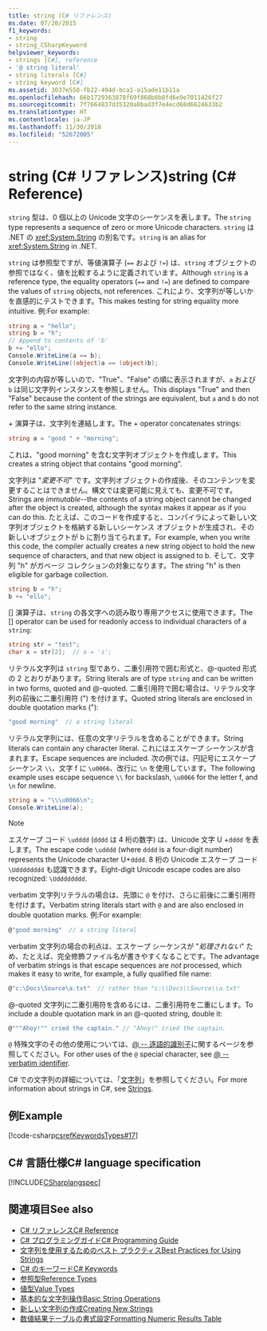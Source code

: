 ```yaml
---
title: string (C# リファレンス)
ms.date: 07/20/2015
f1_keywords:
- string
- string_CSharpKeyword
helpviewer_keywords:
- strings [C#], reference
- '@ string literal'
- string literals [C#]
- string keyword [C#]
ms.assetid: 3037e558-fb22-494d-bca1-a15ade11b11a
ms.openlocfilehash: 66b1729363878f69f868b8b8fd6e9e7011426f27
ms.sourcegitcommit: 7f7664837d35320a0bad3f7e4ecd68d6624633b2
ms.translationtype: HT
ms.contentlocale: ja-JP
ms.lasthandoff: 11/30/2018
ms.locfileid: "52672005"
---
```

# <a name="string-c-reference"></a><span data-ttu-id="82a1f-102">string (C# リファレンス)</span><span class="sxs-lookup"><span data-stu-id="82a1f-102">string (C# Reference)</span></span>

<span data-ttu-id="82a1f-103">`string` 型は、0 個以上の Unicode 文字のシーケンスを表します。</span><span class="sxs-lookup"><span data-stu-id="82a1f-103">The `string` type represents a sequence of zero or more Unicode characters.</span></span> <span data-ttu-id="82a1f-104">`string` は .NET の <xref:System.String> の別名です。</span><span class="sxs-lookup"><span data-stu-id="82a1f-104">`string` is an alias for <xref:System.String> in .NET.</span></span>

<span data-ttu-id="82a1f-105">`string` は参照型ですが、等値演算子 (`==` および `!=`) は、`string` オブジェクトの参照ではなく、値を比較するように定義されています。</span><span class="sxs-lookup"><span data-stu-id="82a1f-105">Although `string` is a reference type, the equality operators (`==` and `!=`) are defined to compare the values of `string` objects, not references.</span></span> <span data-ttu-id="82a1f-106">これにより、文字列が等しいかを直感的にテストできます。</span><span class="sxs-lookup"><span data-stu-id="82a1f-106">This makes testing for string equality more intuitive.</span></span> <span data-ttu-id="82a1f-107">例:</span><span class="sxs-lookup"><span data-stu-id="82a1f-107">For example:</span></span>

```csharp
string a = "hello";
string b = "h";
// Append to contents of 'b'
b += "ello";
Console.WriteLine(a == b);
Console.WriteLine((object)a == (object)b);
```

<span data-ttu-id="82a1f-108">文字列の内容が等しいので、"True"、"False" の順に表示されますが、`a` および `b` は同じ文字列インスタンスを参照しません。</span><span class="sxs-lookup"><span data-stu-id="82a1f-108">This displays "True" and then "False" because the content of the strings are equivalent, but `a` and `b` do not refer to the same string instance.</span></span>

<span data-ttu-id="82a1f-109">+ 演算子は、文字列を連結します。</span><span class="sxs-lookup"><span data-stu-id="82a1f-109">The + operator concatenates strings:</span></span>

```csharp
string a = "good " + "morning";
```

<span data-ttu-id="82a1f-110">これは、"good morning" を含む文字列オブジェクトを作成します。</span><span class="sxs-lookup"><span data-stu-id="82a1f-110">This creates a string object that contains "good morning".</span></span>

<span data-ttu-id="82a1f-111">文字列は "*変更不可*" です。文字列オブジェクトの作成後、そのコンテンツを変更することはできません。構文では変更可能に見えても、変更不可です。</span><span class="sxs-lookup"><span data-stu-id="82a1f-111">Strings are *immutable*--the contents of a string object cannot be changed after the object is created, although the syntax makes it appear as if you can do this.</span></span> <span data-ttu-id="82a1f-112">たとえば、このコードを作成すると、コンパイラによって新しい文字列オブジェクトを格納する新しいシーケンス オブジェクトが生成され、その新しいオブジェクトが b に割り当てられます。</span><span class="sxs-lookup"><span data-stu-id="82a1f-112">For example, when you write this code, the compiler actually creates a new string object to hold the new sequence of characters, and that new object is assigned to b.</span></span> <span data-ttu-id="82a1f-113">そして、文字列 "h" がガベージ コレクションの対象になります。</span><span class="sxs-lookup"><span data-stu-id="82a1f-113">The string "h" is then eligible for garbage collection.</span></span>

```csharp
string b = "h";
b += "ello";
```

<span data-ttu-id="82a1f-114">[] 演算子は、`string` の各文字への読み取り専用アクセスに使用できます。</span><span class="sxs-lookup"><span data-stu-id="82a1f-114">The [] operator can be used for readonly access to individual characters of a `string`:</span></span>

```csharp
string str = "test";
char x = str[2];  // x = 's';
```

<span data-ttu-id="82a1f-115">リテラル文字列は `string` 型であり、二重引用符で囲む形式と、@-quoted 形式の 2 とおりがあります。</span><span class="sxs-lookup"><span data-stu-id="82a1f-115">String literals are of type `string` and can be written in two forms, quoted and @-quoted.</span></span> <span data-ttu-id="82a1f-116">二重引用符で囲む場合は、リテラル文字列の前後に二重引用符 (") を付けます。</span><span class="sxs-lookup"><span data-stu-id="82a1f-116">Quoted string literals are enclosed in double quotation marks ("):</span></span>

```csharp
"good morning"  // a string literal
```

<span data-ttu-id="82a1f-117">リテラル文字列には、任意の文字リテラルを含めることができます。</span><span class="sxs-lookup"><span data-stu-id="82a1f-117">String literals can contain any character literal.</span></span> <span data-ttu-id="82a1f-118">これにはエスケープ シーケンスが含まれます。</span><span class="sxs-lookup"><span data-stu-id="82a1f-118">Escape sequences are included.</span></span> <span data-ttu-id="82a1f-119">次の例では、円記号にエスケープ シーケンス `\\`、文字 f に `\u0066`、改行に `\n` を使用しています。</span><span class="sxs-lookup"><span data-stu-id="82a1f-119">The following example uses escape sequence `\\` for backslash, `\u0066` for the letter f, and `\n` for newline.</span></span>

```csharp
string a = "\\\u0066\n";
Console.WriteLine(a);
```

> [!NOTE]
> <span data-ttu-id="82a1f-120">エスケープ コード `\udddd` (`dddd` は 4 桁の数字) は、Unicode 文字 U +`dddd` を表します。</span><span class="sxs-lookup"><span data-stu-id="82a1f-120">The escape code `\udddd` (where `dddd` is a four-digit number) represents the Unicode character U+`dddd`.</span></span> <span data-ttu-id="82a1f-121">8 桁の Unicode エスケープ コード `\Udddddddd` も認識できます。</span><span class="sxs-lookup"><span data-stu-id="82a1f-121">Eight-digit Unicode escape codes are also recognized: `\Udddddddd`.</span></span>

<span data-ttu-id="82a1f-122">verbatim 文字列リテラルの場合は、先頭に `@` を付け、さらに前後に二重引用符を付けます。</span><span class="sxs-lookup"><span data-stu-id="82a1f-122">Verbatim string literals start with `@` and are also enclosed in double quotation marks.</span></span> <span data-ttu-id="82a1f-123">例:</span><span class="sxs-lookup"><span data-stu-id="82a1f-123">For example:</span></span>

```csharp
@"good morning"  // a string literal
```

<span data-ttu-id="82a1f-124">verbatim 文字列の場合の利点は、エスケープ シーケンスが "*処理されない*" ため、たとえば、完全修飾ファイル名が書きやすくなることです。</span><span class="sxs-lookup"><span data-stu-id="82a1f-124">The advantage of verbatim strings is that escape sequences are *not* processed, which makes it easy to write, for example, a fully qualified file name:</span></span>

```csharp
@"c:\Docs\Source\a.txt"  // rather than "c:\\Docs\\Source\\a.txt"
```

<span data-ttu-id="82a1f-125">@-quoted 文字列に二重引用符を含めるには、二重引用符を二重にします。</span><span class="sxs-lookup"><span data-stu-id="82a1f-125">To include a double quotation mark in an @-quoted string, double it:</span></span>

```csharp
@"""Ahoy!"" cried the captain." // "Ahoy!" cried the captain.
```

<span data-ttu-id="82a1f-126">`@` 特殊文字のその他の使用については、[@ -- 逐語的識別子](../tokens/verbatim.md)に関するページを参照してください。</span><span class="sxs-lookup"><span data-stu-id="82a1f-126">For other uses of the `@` special character, see [@ -- verbatim identifier](../tokens/verbatim.md).</span></span>

<span data-ttu-id="82a1f-127">C# での文字列の詳細については、「[文字列](../../programming-guide/strings/index.md)」を参照してください。</span><span class="sxs-lookup"><span data-stu-id="82a1f-127">For more information about strings in C#, see [Strings](../../programming-guide/strings/index.md).</span></span>

## <a name="example"></a><span data-ttu-id="82a1f-128">例</span><span class="sxs-lookup"><span data-stu-id="82a1f-128">Example</span></span>

[!code-csharp[csrefKeywordsTypes#17](~/samples/snippets/csharp/VS_Snippets_VBCSharp/csrefKeywordsTypes/CS/keywordsTypes.cs#17)]  

## <a name="c-language-specification"></a><span data-ttu-id="82a1f-129">C# 言語仕様</span><span class="sxs-lookup"><span data-stu-id="82a1f-129">C# language specification</span></span>

[!INCLUDE[CSharplangspec](~/includes/csharplangspec-md.md)]

## <a name="see-also"></a><span data-ttu-id="82a1f-130">関連項目</span><span class="sxs-lookup"><span data-stu-id="82a1f-130">See also</span></span>

- [<span data-ttu-id="82a1f-131">C# リファレンス</span><span class="sxs-lookup"><span data-stu-id="82a1f-131">C# Reference</span></span>](../index.md)
- [<span data-ttu-id="82a1f-132">C# プログラミングガイド</span><span class="sxs-lookup"><span data-stu-id="82a1f-132">C# Programming Guide</span></span>](../../programming-guide/index.md)
- [<span data-ttu-id="82a1f-133">文字列を使用するためのベスト プラクティス</span><span class="sxs-lookup"><span data-stu-id="82a1f-133">Best Practices for Using Strings</span></span>](../../../standard/base-types/best-practices-strings.md)
- [<span data-ttu-id="82a1f-134">C# のキーワード</span><span class="sxs-lookup"><span data-stu-id="82a1f-134">C# Keywords</span></span>](index.md)
- [<span data-ttu-id="82a1f-135">参照型</span><span class="sxs-lookup"><span data-stu-id="82a1f-135">Reference Types</span></span>](reference-types.md)
- [<span data-ttu-id="82a1f-136">値型</span><span class="sxs-lookup"><span data-stu-id="82a1f-136">Value Types</span></span>](value-types.md)
- [<span data-ttu-id="82a1f-137">基本的な文字列操作</span><span class="sxs-lookup"><span data-stu-id="82a1f-137">Basic String Operations</span></span>](../../../standard/base-types/basic-string-operations.md)
- [<span data-ttu-id="82a1f-138">新しい文字列の作成</span><span class="sxs-lookup"><span data-stu-id="82a1f-138">Creating New Strings</span></span>](../../../standard/base-types/creating-new.md)
- [<span data-ttu-id="82a1f-139">数値結果テーブルの書式設定</span><span class="sxs-lookup"><span data-stu-id="82a1f-139">Formatting Numeric Results Table</span></span>](formatting-numeric-results-table.md)
